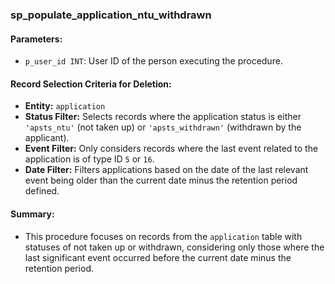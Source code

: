 ### sp_populate_application_ntu_withdrawn

#### Parameters:
- `p_user_id INT`: User ID of the person executing the procedure.

#### Record Selection Criteria for Deletion:
- **Entity:** `application`
- **Status Filter:** Selects records where the application status is either `'apsts_ntu'` (not taken up) or `'apsts_withdrawn'` (withdrawn by the applicant).
- **Event Filter:** Only considers records where the last event related to the application is of type ID `5` or `16`.
- **Date Filter:** Filters applications based on the date of the last relevant event being older than the current date minus the retention period defined.

#### Summary:
- This procedure focuses on records from the `application` table with statuses of not taken up or withdrawn, considering only those where the last significant event occurred before the current date minus the retention period.
